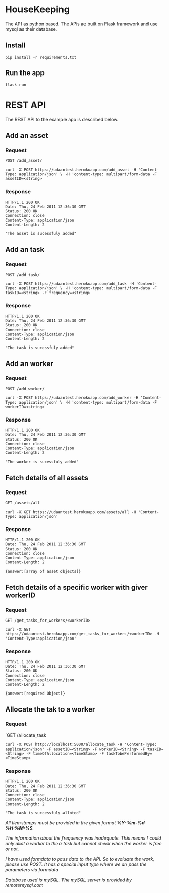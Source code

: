 # HouseKeeping

The API as python based. The APis ae built on Flask framework and use mysql as their database. 

## Install

    pip install -r requirements.txt

## Run the app

    flask run

# REST API

The REST API to the example app is described below.

## Add an asset

### Request

`POST /add_asset/`

    curl -X POST https://udaantest.herokuapp.com/add_asset -H 'Content-Type: application/json' \ -H 'content-type: multipart/form-data -F assetID=<string>

### Response

    HTTP/1.1 200 OK
    Date: Thu, 24 Feb 2011 12:36:30 GMT
    Status: 200 OK
    Connection: close
    Content-Type: application/json
    Content-Length: 2

    "The asset is sucessfuly added"
## Add an task

### Request

`POST /add_task/`

    curl -X POST https://udaantest.herokuapp.com/add_task -H 'Content-Type: application/json' \ -H 'content-type: multipart/form-data -F taskID=<string> -F frequency=<string>

### Response

    HTTP/1.1 200 OK
    Date: Thu, 24 Feb 2011 12:36:30 GMT
    Status: 200 OK
    Connection: close
    Content-Type: application/json
    Content-Length: 2

    "The task is sucessfuly added"

## Add an worker

### Request

`POST /add_worker/`

    curl -X POST https://udaantest.herokuapp.com/add_worker -H 'Content-Type: application/json' \ -H 'content-type: multipart/form-data -F workerID=<string>

### Response

    HTTP/1.1 200 OK
    Date: Thu, 24 Feb 2011 12:36:30 GMT
    Status: 200 OK
    Connection: close
    Content-Type: application/json
    Content-Length: 2

    "The worker is sucessfuly added"
## Fetch details of all assets

### Request

`GET /assets/all`

    curl -X GET https://udaantest.herokuapp.com/assets/all -H 'Content-Type: application/json' 

### Response

    HTTP/1.1 200 OK
    Date: Thu, 24 Feb 2011 12:36:30 GMT
    Status: 200 OK
    Connection: close
    Content-Type: application/json
    Content-Length: 2

    {answer:[array of asset objects]}
## Fetch details of a specific worker with giver workerID

### Request

`GET /get_tasks_for_workers/<workerID>`

    curl -X GET https://udaantest.herokuapp.com/get_tasks_for_workers/<workerID> -H 'Content-Type:application/json'  

### Response

    HTTP/1.1 200 OK
    Date: Thu, 24 Feb 2011 12:36:30 GMT
    Status: 200 OK
    Connection: close
    Content-Type: application/json
    Content-Length: 2

    {answer:[required Object]}

## Allocate the tak to a worker

### Request

`GET /allocate_task

    curl -X POST http://localhost:5000/allocate_task -H 'Content-Type: application/json' -F assetID=<String> -F workerID=<String> -F taskID=<String> -F timeOfAllocation=<TimeStamp> -F taskTobePerformedBy=<TimeStamp> 

### Response

    HTTP/1.1 200 OK
    Date: Thu, 24 Feb 2011 12:36:30 GMT
    Status: 200 OK
    Connection: close
    Content-Type: application/json
    Content-Length: 2

    "The task is successfuly alloted"

_*All tiemstamps must be provided in the given format **%Y-%m-%d %H:%M:%S**.*_

_*The information about the frequency was inadequate. This means I could only allot a worker to the a task but cannot check when the worker is free or not.*_

_*I have used formdata to pass data to the API. So to evaluate the work, please use POST. It has a special input type where we an pass the parameters via formdata*_

_*Database used is mySQL. The mySQL server is provided by remotemysql.com*_